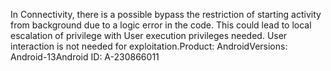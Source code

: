 In Connectivity, there is a possible bypass the restriction of starting activity from background due to a logic error in the code. This could lead to local escalation of privilege with User execution privileges needed. User interaction is not needed for exploitation.Product: AndroidVersions: Android-13Android ID: A-230866011